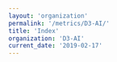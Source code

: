```yaml
---
layout: 'organization'
permalink: '/metrics/D3-AI/'
title: 'Index'
organization: 'D3-AI'
current_date: '2019-02-17'
---
```

